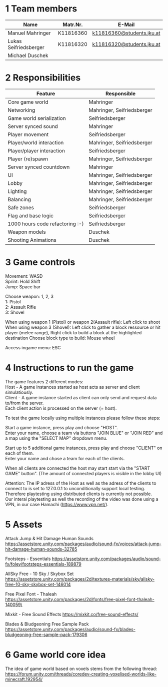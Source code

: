 # 1 Team members

|Name| Matr.Nr. | E-Mail|
|---|---|---|
| Manuel Mahringer		| K11816360 | k11816360@students.jku.at
| Lukas Seifriedsberger | K11816320 | k11816320@students.jku.at  
| Michael Duschek		||

# 2 Responsibilities
|Feature   | Responsible   |
|---|---|
| Core game world       | Mahringer  
| Networking 				    | Mahringer, Seifriedsberger  
| Game world serialization	| Seifriedsberger  
| Server synced sound 		| Mahringer  
| Player movement			| Seifriedsberger  
| Player/world interaction 	| Mahringer, Seifriedsberger  
| Player/player interaction | Seifriedsberger  
| Player (re)spawn			| Mahringer, Seifriedsberger  
| Server synced countdown	| Mahringer  
| UI						| Mahringer, Seifriedsberger  
| Lobby 					| Mahringer, Seifriedsberger  
| Lighting 					| Mahringer, Seifriedsberger  
| Balancing 				| Mahringer, Seifriedsberger  
| Safe zones 				| Seifriedsberger  
| Flag and base logic		| Seifriedsberger  
| 1000 hours code refactoring :-)| Seifriedsberger  
| Weapon models				| Duschek  
| Shooting Animations		| Duschek  

# 3 Game controls
Movement: WASD  
Sprint: Hold Shift  
Jump: Space bar  

Choose weapon: 1, 2, 3  
1: Pistol  
2: Assault Rifle  
3: Shovel  

When using weapon 1 (Pistol) or weapon 2(Assault rifle): Left click to shoot   
When using weapon 3 (Shovel): Left click to gather a block ressource or hit player (melee range), Right click to build a block at the highlighted destination
Choose block type to build: Mouse wheel  

Access ingame menu: ESC  

# 4 Instructions to run the game
The game features 2 different modes:   
Host - A game instances started as host acts as server and client simulatiously.    
Client - A game instance started as client can only send and request data to/from the server.  
Each client action is processed on the server (= host).  

To test the game locally using multiple instances please follow these steps:  

Start a game instance, press play and choose "HOST".  
Enter your name, choose a team via buttons "JOIN BLUE" or "JOIN RED" and a map using the "SELECT MAP" dropdown menu.  

Start up to 5 additional game instances, press play and choose "CLIENT" on each of them.  
Enter your name and chose a team for each of the clients.  

When all clients are connected the host may start start via the "START GAME" button". (The amount of connected players is visible in the lobby UI)

Attention: The IP adress of the Host as well as the adress of the clients to connect to is set to 127.0.0.1 to unconditionally support local testing.  
Therefore playtesting using distributed clients is currently not possible.  
Our interal playtesting as well the recording of the video was done using a VPN, in our case Hamachi (https://www.vpn.net/).    

# 5 Assets

Attack Jump & Hit Damage Human Sounds
https://assetstore.unity.com/packages/audio/sound-fx/voices/attack-jump-hit-damage-human-sounds-32785

Footsteps - Essentials
https://assetstore.unity.com/packages/audio/sound-fx/foley/footsteps-essentials-189879

AllSky Free - 10 Sky / Skybox Set
https://assetstore.unity.com/packages/2d/textures-materials/sky/allsky-free-10-sky-skybox-set-146014

Free Pixel Font - Thaleah
https://assetstore.unity.com/packages/2d/fonts/free-pixel-font-thaleah-140059\

Mixkit - Free Sound Effects 
https://mixkit.co/free-sound-effects/

Blades & Bludgeoning Free Sample Pack
https://assetstore.unity.com/packages/audio/sound-fx/blades-bludgeoning-free-sample-pack-179306

# 6 Game world core idea
The idea of game world based on voxels stems from the following thread:
https://forum.unity.com/threads/coredev-creating-voxelised-worlds-like-minecraft.192954/


